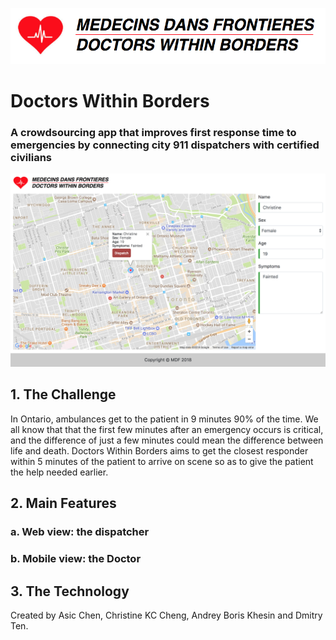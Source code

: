 ![Logo](mdf_logo.png)
# Doctors Within Borders
### A crowdsourcing app that improves first response time to emergencies by connecting city 911 dispatchers with certified civilians

![Logo](dispatcher.png)

## 1. The Challenge

In Ontario, ambulances get to the patient in 9 minutes 90% of the time. We all know that
that the first few minutes after an emergency occurs is critical, and the difference of
just a few minutes could mean the difference between life and death.
Doctors Within Borders aims to get the closest responder within 5 minutes of
the patient to arrive on scene so as to give the patient the help needed earlier.

## 2. Main Features

### a. Web view: the dispatcher

### b. Mobile view: the Doctor

## 3. The Technology

Created by Asic Chen, Christine KC Cheng, Andrey Boris Khesin and Dmitry Ten.
